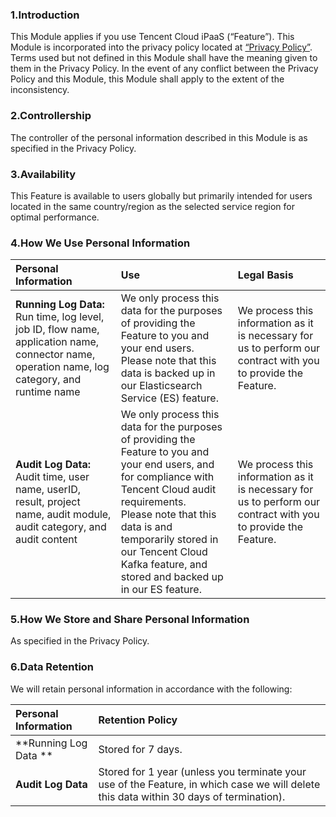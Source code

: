 ### 1.Introduction

This Module applies if you use Tencent Cloud iPaaS (“Feature”). This Module is incorporated into the privacy policy located at [“Privacy Policy”](https://intl.cloud.tencent.com/document/product/301/17345 ). Terms used but not defined in this Module shall have the meaning given to them in the Privacy Policy. In the event of any conflict between the Privacy Policy and this Module, this Module shall apply to the extent of the inconsistency.

### 2.Controllership

The controller of the personal information described in this Module is as specified in the Privacy Policy.

### 3.Availability

This Feature is available to users globally but primarily intended for users located in the same country/region as the selected service region for optimal performance.

### 4.How We Use Personal Information

| Personal Information | Use    | Legal Basis   |
| :------------------------------------------------------------ | :------------------------------------------------------------ | :------------------------------------------------------------ |
| **Running Log Data:** Run time, log level, job ID, flow name, application name, connector name, operation name, log category, and runtime name | We only process this data for the purposes of providing the Feature to you and your end users.<br>Please note that this data is backed up in our Elasticsearch Service (ES) feature.| We process this information as it is necessary for us to perform our contract with you to provide the Feature. |
| **Audit Log Data:** Audit time, user name, userID, result, project name, audit module, audit category, and audit content | We only process this data for the purposes of providing the Feature to you and your end users, and for compliance with Tencent Cloud audit requirements.<br>Please note that this data is and temporarily stored in our Tencent Cloud Kafka feature, and stored and backed up in our ES feature. | We process this information as it is necessary for us to perform our contract with you to provide the Feature. |


### 5.How We Store and Share Personal Information

As specified in the Privacy Policy.

### 6.Data Retention

We will retain personal information in accordance with the following:

| Personal Information | Retention Policy    |
| :-------------------- | :------------------------------------------------------------ |
| **Running Log Data **    | Stored for 7 days. |
| **Audit Log Data**       | Stored for 1 year (unless you terminate your use of the Feature, in which case we will delete this data within 30 days of termination). |